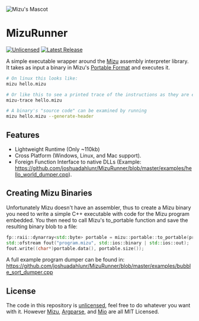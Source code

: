 ![Mizu's Mascot](https://github.com/joshuadahlunr/MizuVM/blob/main/docs/mizu.svg)

# MizuRunner

[![Unlicensed](https://flat.badgen.net/github/license/joshuadahlunr/mizurunner)](https://github.com/joshuadahlunr/MizuRunner/blob/main/LICENSE) [![Latest Release](https://flat.badgen.net/github/release/joshuadahlunr/mizurunner)](https://github.com/joshuadahlunr/MizuRunner/releases) <!-- ![Checks](https://flat.badgen.net/github/checks/joshuadahlunr/mizurunner) -->

A simple executable wrapper around the [Mizu](https://github.com/joshuadahlunr/mizuvm) assembly interpreter library.
It takes as input a binary in Mizu's [Portable Format](https://github.com/joshuadahlunr/MizuVM/blob/main/mizu/portable_format.hpp) and executes it.

```bash
# On linux this looks like:
mizu hello.mizu

# Or like this to see a printed trace of the instructions as they are executed
mizu-trace hello.mizu

# A binary's "source code" can be examined by running
mizu hello.mizu --generate-header
```

## Features

- Lightweight Runtime (Only ~110kb)
- Cross Platform (Windows, Linux, and Mac support).
- Foreign Function Interface to native DLLs (Example: https://github.com/joshuadahlunr/MizuRunner/blob/master/examples/hello_world_dumper.cpp).

## Creating Mizu Binaries

Unfortunately Mizu doesn't have an assembler, thus to create a Mizu binary you need to write a simple C++ executable with code for the Mizu program embedded. You then need to call Mizu's to_portable function and save the resulting binary blob to a file:
```cpp
fp::raii::dynarray<std::byte> portable = mizu::portable::to_portable(program_view, mizu_stack);
std::ofstream fout("program.mizu", std::ios::binary | std::ios::out);
fout.write((char*)portable.data(), portable.size());
```

A full example program dumper can be found in: https://github.com/joshuadahlunr/MizuRunner/blob/master/examples/bubble_sort_dumper.cpp

## License

The code in this repository is [unlicensed](https://github.com/joshuadahlunr/MizuRunner/blob/main/LICENSE), feel free to do whatever you want with it. However [Mizu](https://github.com/joshuadahlunr/MizuVM), [Argparse](https://github.com/morrisfranken/argparse), and [Mio](https://github.com/joshuadahlunr/MizuRunner/blob/main/mio.hpp) are all MIT Licensed.
